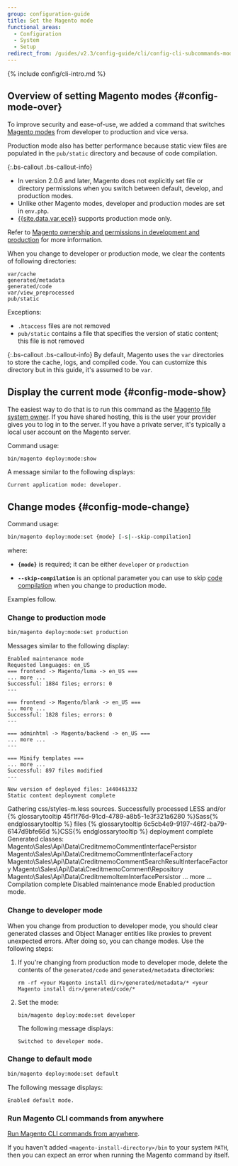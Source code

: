 ```yaml
---
group: configuration-guide
title: Set the Magento mode
functional_areas:
  - Configuration
  - System
  - Setup
redirect_from: /guides/v2.3/config-guide/cli/config-cli-subcommands-mode.html
---
```


{% include config/cli-intro.md %}

## Overview of setting Magento modes {#config-mode-over}

To improve security and ease-of-use, we added a command that switches [Magento modes]({{page.baseurl}}/configure/application-initialization/magento-modes.html) from developer to production and vice versa.

Production mode also has better performance because static view files are populated in the `pub/static` directory and because of code compilation.

{:.bs-callout .bs-callout-info}

* In version 2.0.6 and later, Magento does not explicitly set file or directory permissions when you switch between default, develop, and production modes.
* Unlike other Magento modes, developer and production modes are set in `env.php`.
* [{{site.data.var.ece}}]({{page.baseurl}}/cloud/cloud.html) supports production mode only.

Refer to [Magento ownership and permissions in development and production]({{page.baseurl}}/configure/deployment/file-system-ownership-permissions.html) for more information.

When you change to developer or production mode, we clear the contents of following directories:

```
var/cache
generated/metadata
generated/code
var/view_preprocessed
pub/static
```

Exceptions:

* `.htaccess` files are not removed
* `pub/static` contains a file that specifies the version of static content; this file is not removed

{:.bs-callout .bs-callout-info}
By default, Magento uses the `var` directories to store the cache, logs, and compiled code. You can customize this directory but in this guide, it's assumed to be `var`.

## Display the current mode {#config-mode-show}

The easiest way to do that is to run this command as the [Magento file system owner]({{page.baseurl}}/install/getting-started/file-system-ownership-permissions.html). If you have shared hosting, this is the user your provider gives you to log in to the server. If you have a private server, it's typically a local user account on the Magento server.

Command usage:

```bash
bin/magento deploy:mode:show
```

A message similar to the following displays:

```
Current application mode: developer.
```

## Change modes {#config-mode-change}

Command usage:

```bash
bin/magento deploy:mode:set {mode} [-s|--skip-compilation]
```

where:

* **`{mode}`** is required; it can be either `developer` or `production`

* **`--skip-compilation`** is an optional parameter you can use to skip [code compilation]({{page.baseurl}}/configure/command-line/compile-code.html) when you change to production mode.

Examples follow.

### Change to production mode

```bash
bin/magento deploy:mode:set production
```

Messages similar to the following display:

```
Enabled maintenance mode
Requested languages: en_US
=== frontend -> Magento/luma -> en_US ===
... more ...
Successful: 1884 files; errors: 0
---

=== frontend -> Magento/blank -> en_US ===
... more ...
Successful: 1828 files; errors: 0
---

=== adminhtml -> Magento/backend -> en_US ===
... more ...
---

=== Minify templates ===
... more ...
Successful: 897 files modified
---

New version of deployed files: 1440461332
Static content deployment complete
```

Gathering css/styles-m.less sources.
Successfully processed LESS and/or {% glossarytooltip 45f1f76d-91cd-4789-a8b5-1e3f321a6280 %}Sass{% endglossarytooltip %} files
{% glossarytooltip 6c5cb4e9-9197-46f2-ba79-6147d9bfe66d %}CSS{% endglossarytooltip %} deployment complete
Generated classes:
        Magento\\Sales\\Api\\Data\\CreditmemoCommentInterfacePersistor
        Magento\\Sales\\Api\\Data\\CreditmemoCommentInterfaceFactory
        Magento\\Sales\\Api\\Data\\CreditmemoCommentSearchResultInterfaceFactory
        Magento\\Sales\\Api\\Data\\CreditmemoComment\\Repository
        Magento\\Sales\\Api\\Data\\CreditmemoItemInterfacePersistor
        ... more ...
	Compilation complete
	Disabled maintenance mode
	Enabled production mode.

### Change to developer mode

When you change from production to developer mode, you should clear generated classes and Object Manager entities like proxies to prevent unexpected errors. After doing so, you can change modes. Use the following steps:

1. If you're changing from production mode to developer mode, delete the contents of the `generated/code` and `generated/metadata` directories:

   ```
   rm -rf <your Magento install dir>/generated/metadata/* <your Magento install dir>/generated/code/*
   ```

2. Set the mode:

   ```
   bin/magento deploy:mode:set developer
   ```

   The following message displays:

   ```
   Switched to developer mode.
   ```

### Change to default mode

```bash
bin/magento deploy:mode:set default
```

The following message displays:

```
Enabled default mode.
```

### Run Magento CLI commands from anywhere

[Run Magento CLI commands from anywhere]({{page.baseurl}}/configure/command-line.html#config-install-cli-first).

If you haven't added `<magento-install-directory>/bin` to your system `PATH`, then you can expect an error when running the Magento command by itself.

